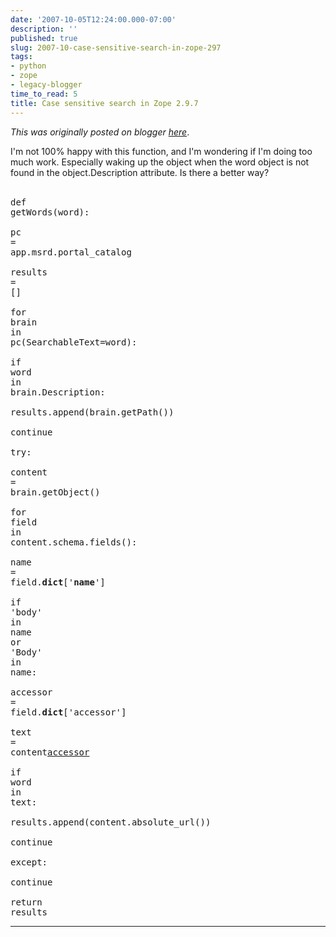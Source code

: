 ```yaml
---
date: '2007-10-05T12:24:00.000-07:00'
description: ''
published: true
slug: 2007-10-case-sensitive-search-in-zope-297
tags:
- python
- zope
- legacy-blogger
time_to_read: 5
title: Case sensitive search in Zope 2.9.7
---
```


*This was originally posted on blogger [here](https://pydanny.blogspot.com/2007/10/case-sensitive-search-in-zope-297.html)*.

I'm not 100% happy with this function, and I'm wondering if I'm doing too much work.  Especially waking up the object when the word object is not found in the object.Description attribute.  Is there a better way?<br /><br /><pre><span class="k">def</span><span class=""> </span><span class="nf">getWords</span><span class="p">(</span><span class="n">word</span><span class="p">):</span><span class=""><br />   </span><span class="n">pc</span><span class=""> </span><span class="o">=</span><span class=""> </span><span class="n">app</span><span class="o">.</span><span class="n">msrd</span><span class="o">.</span><span class="n">portal_catalog</span><span class=""><br />   </span><span class="n">results</span><span class=""> </span><span class="o">=</span><span class=""> </span><span class="p">[]</span><span class=""><br />   </span><span class="k">for</span><span class=""> </span><span class="n">brain</span><span class=""> </span><span class="ow">in</span><span class=""> </span><span class="n">pc</span><span class="p">(</span><span class="n">SearchableText</span><span class="o">=</span><span class="n">word</span><span class="p">):</span><span class=""><br />       </span><span class="k">if</span><span class=""> </span><span class="n">word</span><span class=""> </span><span class="ow">in</span><span class=""> </span><span class="n">brain</span><span class="o">.</span><span class="n">Description</span><span class="p">:</span><span class=""><br />           </span><span class="n">results</span><span class="o">.</span><span class="n">append</span><span class="p">(</span><span class="n">brain</span><span class="o">.</span><span class="n">getPath</span><span class="p">())</span><span class=""><br />           </span><span class="k">continue</span><span class=""><br />       </span><span class="k">try</span><span class="p">:</span><span class=""><br />           </span><span class="n">content</span><span class=""> </span><span class="o">=</span><span class=""> </span><span class="n">brain</span><span class="o">.</span><span class="n">getObject</span><span class="p">()</span><span class=""><br />           </span><span class="k">for</span><span class=""> </span><span class="n">field</span><span class=""> </span><span class="ow">in</span><span class=""> </span><span class="n">content</span><span class="o">.</span><span class="n">schema</span><span class="o">.</span><span class="n">fields</span><span class="p">():</span><span class=""><br />               </span><span class="n">name</span><span class=""> </span><span class="o">=</span><span class=""> </span><span class="n">field</span><span class="o">.</span><span class="n">__dict__</span><span class="p">[</span><span class="s">'__name__'</span><span class="p">]</span><span class=""><br />               </span><span class="k">if</span><span class=""> </span><span class="s">'body'</span><span class=""> </span><span class="ow">in</span><span class=""> </span><span class="n">name</span><span class=""> </span><span class="ow">or</span><span class=""> </span><span class="s">'Body'</span><span class=""> </span><span class="ow">in</span><span class=""> </span><span class="n">name</span><span class="p">:</span><span class=""><br />                   </span><span class="n">accessor</span><span class=""> </span><span class="o">=</span><span class=""> </span><span class="n">field</span><span class="o">.</span><span class="n">__dict__</span><span class="p">[</span><span class="s">'accessor'</span><span class="p">]</span><span class=""><br />                   </span><span class="n">text</span><span class=""> </span><span class="o">=</span><span class=""> </span><span class="n">content</span><span class="p">[</span><span class="n">accessor</span><span class="p">]()</span><span class=""><br />                   </span><span class="k">if</span><span class=""> </span><span class="n">word</span><span class=""> </span><span class="ow">in</span><span class=""> </span><span class="n">text</span><span class="p">:</span><span class=""><br />                       </span><span class="n">results</span><span class="o">.</span><span class="n">append</span><span class="p">(</span><span class="n">content</span><span class="o">.</span><span class="n">absolute_url</span><span class="p">())</span><span class=""><br />                       </span><span class="k">continue</span><span class=""><br />       </span><span class="k">except</span><span class="p">:</span><span class=""><br />           </span><span class="k">continue</span><span class=""><br />   </span><span class="k">return</span><span class=""> </span><span class="n">results</span></pre>

---

